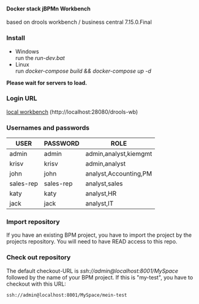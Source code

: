 #### Docker stack jBPMn Workbench
based on drools workbench / business central 7.15.0.Final

### Install
* Windows  
run the *run-dev.bat*
* Linux  
run *docker-compose build && docker-compose up -d*

__Please wait for servers to load.__

### Login URL
[local workbench](http://localhost:28080/drools-wb/kie-wb.jsp)
(http://localhost:28080/drools-wb)

### Usernames and passwords
|USER        |PASSWORD    |ROLE    |
| ---------- |------------|-----------|
|admin       |admin       |admin,analyst,kiemgmt
|krisv       |krisv       |admin,analyst
|john        |john        |analyst,Accounting,PM
|sales-rep   |sales-rep   |analyst,sales
|katy        |katy        |analyst,HR
|jack        |jack        |analyst,IT

### Import repository
If you have an existing BPM project, you have to import the project by the projects repository. You will need to have READ access to this repo.

### Check out repository
The default checkout-URL is *ssh://admin@localhost:8001/MySpace* followed by the name of your BPM project. If this is "my-test", you have to checkout with this URL:  
```
ssh://admin@localhost:8001/MySpace/mein-test
```    

